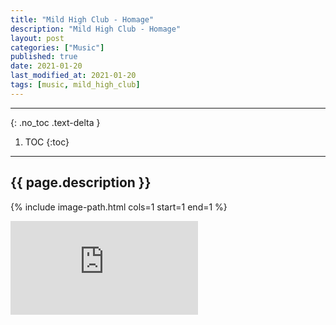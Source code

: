 ```yaml
---
title: "Mild High Club - Homage"
description: "Mild High Club - Homage"
layout: post
categories: ["Music"]
published: true
date: 2021-01-20
last_modified_at: 2021-01-20
tags: [music, mild_high_club]
---
```

---
{: .no_toc .text-delta }

1. TOC
{:toc}
---

<!-- 글의 제목은 ##
    나머지 큰 제목은 ###
    이후 나머지는 3개이상 -->

## {{ page.description }}

{% include image-path.html cols=1 start=1 end=1 %}

<div class="video-container">
    <iframe src="https://www.youtube.com/embed/oRGDhgITetc" title="YouTube video player" frameborder="0" allow="accelerometer; autoplay; clipboard-write; encrypted-media; gyroscope; picture-in-picture; web-share" referrerpolicy="strict-origin-when-cross-origin" allowfullscreen></iframe>
</div>
